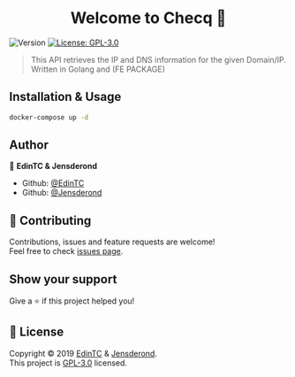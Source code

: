 <h1 align="center">Welcome to Checq 👋</h1>
<p>
  <img alt="Version" src="https://img.shields.io/badge/version-0.0.1-blue.svg?cacheSeconds=2592000" />
  <a href="https://github.com/EdinTC/Checq/blob/master/LICENSE">
    <img alt="License: GPL-3.0" src="https://img.shields.io/badge/License-GPL-3.0-yellow.svg" target="_blank" />
  </a>
</p>

> This API retrieves the IP and DNS information for the given Domain/IP. Written in Golang and (FE PACKAGE)

## Installation & Usage

```sh
docker-compose up -d
```

## Author

👤 **EdinTC & Jensderond**

* Github: [@EdinTC](https://github.com/EdinTC)
* Github: [@Jensderond](https://github.com/Jensderond)

## 🤝 Contributing

Contributions, issues and feature requests are welcome!<br />Feel free to check [issues page](https://github.com/EdinTC/Checq/issues).

## Show your support

Give a ⭐️ if this project helped you!

## 📝 License

Copyright © 2019 [EdinTC](https://github.com/EdinTC) & [Jensderond](https://github.com/Jensderond).<br />
This project is [GPL-3.0](https://github.com/EdinTC/Checq/blob/master/LICENSE) licensed.
